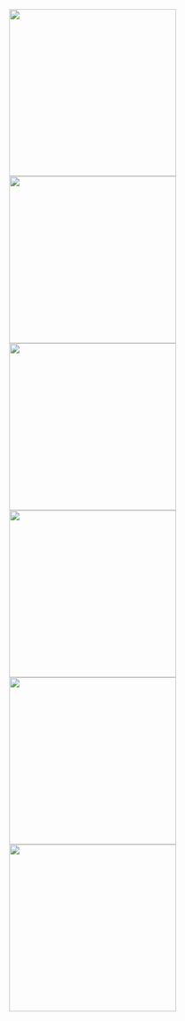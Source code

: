<div display="flex">
<img width="300" src="https://cdn.discordapp.com/attachments/821527550723096577/918260743969857557/unknown.png">
<img width="300" src="https://cdn.discordapp.com/attachments/821527550723096577/918260744217313290/unknown.png">
<img width="300" src="https://cdn.discordapp.com/attachments/821527550723096577/918260743017738290/unknown.png">
<img width="300" src="https://cdn.discordapp.com/attachments/821527550723096577/918260744527675492/unknown.png">
<img width="300" src="https://cdn.discordapp.com/attachments/821527550723096577/918260743500091452/unknown.png">
<img width="300" src="https://cdn.discordapp.com/attachments/821527550723096577/918260743755952138/unknown.png">
</div>
